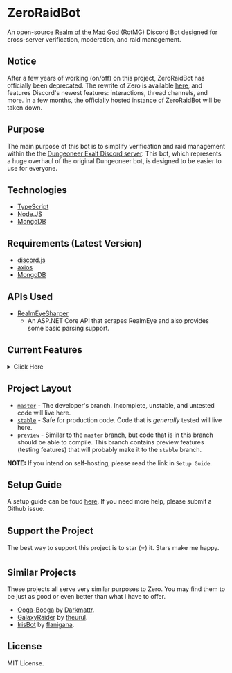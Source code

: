 # ZeroRaidBot
An open-source [Realm of the Mad God](https://www.realmofthemadgod.com/) (RotMG) Discord Bot designed for cross-server verification, moderation, and raid management.

## Notice
After a few years of working (on/off) on this project, ZeroRaidBot has officially been deprecated. The rewrite of Zero is available [here](https://github.com/ewang2002/OneLifeBot), and features Discord's newest features: interactions, thread channels, and more. In a few months, the officially hosted instance of ZeroRaidBot will be taken down.


## Purpose
The main purpose of this bot is to simplify verification and raid management within the the [Dungeoneer Exalt Discord server](https://discord.com/invite/o3). This bot, which represents a huge overhaul of the original Dungeoneer bot, is designed to be easier to use for everyone. 

## Technologies
- [TypeScript](https://www.typescriptlang.org/)
- [Node.JS](https://nodejs.org/en/)
- [MongoDB](https://www.mongodb.com/)

## Requirements (Latest Version)
- [discord.js](https://discord.js.org/#/)
- [axios](https://www.npmjs.com/package/axios)
- [MongoDB](https://www.mongodb.com/)

## APIs Used
- [RealmEyeSharper](https://github.com/ewang2002/RealmEyeSharper/)
    - An ASP.NET Core API that scrapes RealmEye and also provides some basic parsing support.

## Current Features

<details>
<summary>Click Here</summary>
<br>
  
Some of the bot's features include, but aren't limited to, the following.
- **Verification:** Using a public API, the bot is able to get informaton about a RotMG player and is able to link a Discord account to a RotMG account. Verification requirements can be customized to suit your server's needs.
- **Raid Management:** The ability for raid leaders to start AFK checks and headcounts for various dungeons, including Lost Halls, Shatters, Oryx 3, and 30 other dungeons. As opposed to having 5+ different comments, raid leaders will use a control panel to access all commands and information about a raid. 
- **Customization:** Server administrators are able to customize channels and roles according to their needs through the Configure Section command.
- **Sections:** Server administrators are able to set up sections. Sections are essentially "parts" of a server with separate (from the main server) verification requirements, roles, channels, and permitted dungeons (that a leader can run). You can have up to 8 sections
- **Moderation:** This bot includes simple moderation commands such as mute, suspend, and blacklist. I plan on adding a warning system later. The idea behind not adding a full-blown moderation system is that there are other bots that can do that better (like Dyno).
- **Logging/Quota System:** Leaders are able to log the dungeons that they have completed. Furthermore, leaders can log key pops, giving the players that contribute keys credit. There is also a quota system that administrators can set up to ensure all leaders are doing the requirement number of runs. 
- **User/Member Manager**: Every person is given a profile (one person = one Discord account). Within a profile, the person can add alternative accounts, and can make minor changes to their profile. 
- **Moderation Mail**: A simple-to-use moderation mail system! Members can simply DM this bot their message and the bot will direct it to the appropriate place.
</details>

## Project Layout
- [`master`](https://github.com/DungeoneerExalt/ZeroRaidBot/tree/master) - The developer's branch. Incomplete, unstable, and untested code will live here. 
- [`stable`](https://github.com/DungeoneerExalt/ZeroRaidBot/tree/stable) - Safe for production code. Code that is *generally* tested will live here. 
- [`preview`](https://github.com/DungeoneerExalt/ZeroRaidBot/tree/preview) - Similar to the `master` branch, but code that is in this branch should be able to compile. This branch contains preview features (testing features) that will probably make it to the `stable` branch. 

**NOTE:** If you intend on self-hosting, please read the link in `Setup Guide`.

## Setup Guide
A setup guide can be foud [here](https://github.com/DungeoneerExalt/ZeroRaidBot/blob/master/md_img/SETUP.md). If you need more help, please submit a Github issue.

## Support the Project
The best way to support this project is to star (⭐) it. Stars make me happy. 

## Similar Projects
These projects all serve very similar purposes to Zero. You may find them to be just as good or even better than what I have to offer.

- [Ooga-Booga](https://github.com/Jacobvs/Rotmg-Discord-Bot) by [Darkmattr](https://github.com/Jacobvs). 
- [GalaxyRaider](https://github.com/theurul/GalaxyRaider) by [theurul](https://github.com/theurul).
- [IrisBot](https://github.com/flanigana/IrisBot) by [flanigana](https://github.com/flanigana).

## License
MIT License.